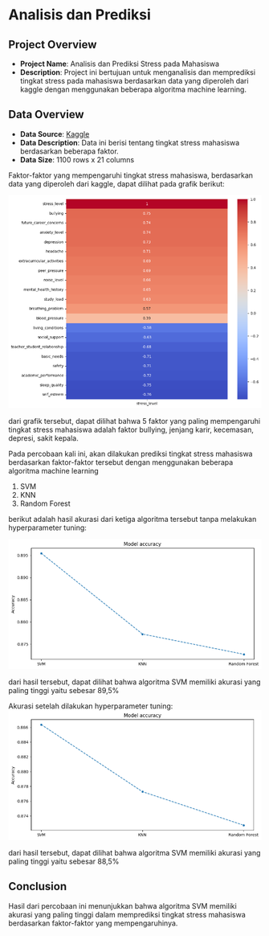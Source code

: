 # Analisis dan Prediksi

## Project Overview

- **Project Name**: Analisis dan Prediksi Stress pada Mahasiswa
- **Description**: Project ini bertujuan untuk menganalisis dan memprediksi tingkat stress pada mahasiswa berdasarkan data yang diperoleh dari kaggle dengan menggunakan beberapa algoritma machine learning.

## Data Overview

- **Data Source**: [Kaggle](https://www.kaggle.com/alfinaditya/stress-mahasiswa)
- **Data Description**: Data ini berisi tentang tingkat stress mahasiswa berdasarkan beberapa faktor.
- **Data Size**: 1100 rows x 21 columns

Faktor-faktor yang mempengaruhi tingkat stress mahasiswa, berdasarkan data yang diperoleh dari kaggle, dapat dilihat pada grafik berikut:

![alt text](image.png)

dari grafik tersebut, dapat dilihat bahwa 5 faktor yang paling mempengaruhi tingkat stress mahasiswa adalah faktor bullying, jenjang karir, kecemasan, depresi, sakit kepala.

Pada percobaan kali ini, akan dilakukan prediksi tingkat stress mahasiswa berdasarkan faktor-faktor tersebut dengan menggunakan beberapa algoritma machine learning

1. SVM
2. KNN
3. Random Forest

berikut adalah hasil akurasi dari ketiga algoritma tersebut tanpa melakukan hyperparameter tuning:

![alt text](image-1.png)

dari hasil tersebut, dapat dilihat bahwa algoritma SVM memiliki akurasi yang paling tinggi yaitu sebesar 89,5%

Akurasi setelah dilakukan hyperparameter tuning:
![alt text](image-3.png)

dari hasil tersebut, dapat dilihat bahwa algoritma SVM memiliki akurasi yang paling tinggi yaitu sebesar 88,5%

## Conclusion

Hasil dari percobaan ini menunjukkan bahwa algoritma SVM memiliki akurasi yang paling tinggi dalam memprediksi tingkat stress mahasiswa berdasarkan faktor-faktor yang mempengaruhinya.
